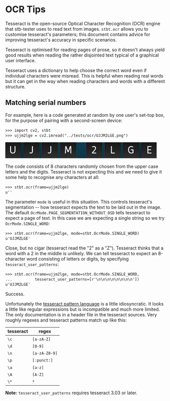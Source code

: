 # OCR Tips

Tesseract is the open-source Optical Character Recognition (OCR) engine that
stb-tester uses to read text from images. `stbt.ocr` allows you to customise
tesseract's parameters; this document contains advice for improving tesseract's
accuracy in specific scenarios.

Tesseract is optimised for reading pages of prose, so it doesn't always yield
good results when reading the rather disjointed text typical of a graphical
user interface.

Tesseract uses a dictionary to help choose the correct word even if individual
characters were misread. This is helpful when reading real words but it can get
in the way when reading characters and words with a different structure.

## Matching serial numbers

For example, here is a code generated at random by one user's set-top box, for
the purpose of pairing with a second-screen device:

    >>> import cv2, stbt
    >>> ujjm2lge = cv2.imread("../tests/ocr/UJJM2LGE.png")

![](../tests/ocr/UJJM2LGE.png)

The code consists of 8 characters randomly chosen from the upper case letters
and the digits. Tesseract is not expecting this and we need to give it some
help to recognise any characters at all:

    >>> stbt.ocr(frame=ujjm2lge)
    u''

The parameter `mode` is useful in this situation. This controls tesseract's
segmentation -- how tesseract expects the text to be laid out in the image. The
default `OcrMode.PAGE_SEGMENTATION_WITHOUT_OSD` tells tesseract to expect a
page of text. In this case we are expecting a single string so we try
`OcrMode.SINGLE_WORD`:

    >>> stbt.ocr(frame=ujjm2lge, mode=stbt.OcrMode.SINGLE_WORD)
    u'UJJMZLGE'

Close, but no cigar (tesseract read the "2" as a "Z"). Tesseract thinks that a
word with a 2 in the middle is unlikely. We can tell tesseract to expect an
8-character word consisting of letters or digits, by specifying
`tesseract_user_patterns`:

    >>> stbt.ocr(frame=ujjm2lge, mode=stbt.OcrMode.SINGLE_WORD,
    ...          tesseract_user_patterns=[r'\n\n\n\n\n\n\n\n'])
    u'UJJM2LGE'

Success.

Unfortunately the [tesseract pattern language][patterns] is a little
idiosyncratic. It looks a little like regular expressions but is incompatible
and much more limited. The only documentation is in a header file in the
tesseract sources. Very roughly regexes and tesseract patterns match up like
this:

| tesseract | regex         |
|-----------|---------------|
| `\c`      | `[a-zA-Z]`    |
| `\d`      | `[0-9]`       |
| `\n`      | `[a-zA-Z0-9]` |
| `\p`      | `[:punct:]`   |
| `\a`      | `[a-z]`       |
| `\A`      | `[A-Z]`       |
| `\*`      | `*`           |

**Note:** `tesseract_user_patterns` requires tesseract 3.03 or later.

[patterns]: https://code.google.com/p/tesseract-ocr/source/browse/trunk/dict/trie.h?r=714#167
